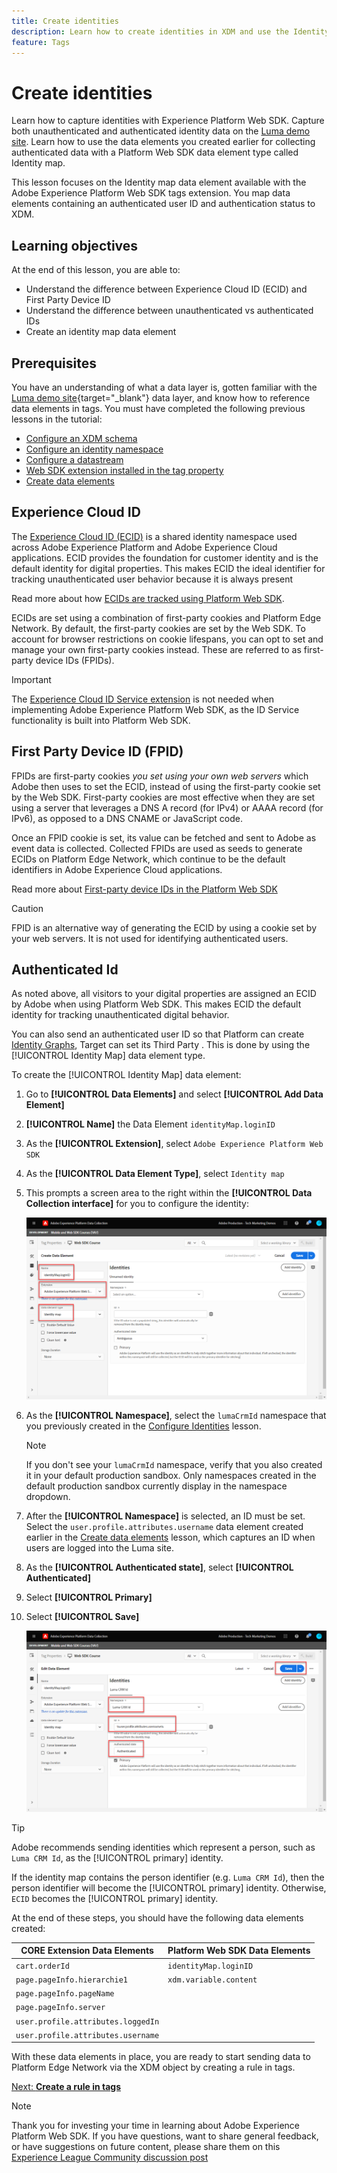 ```yaml
---
title: Create identities
description: Learn how to create identities in XDM and use the Identity Map data element to capture user IDs. This lesson is part of the Implement Adobe Experience Cloud with Web SDK tutorial.
feature: Tags
---
```

# Create identities

Learn how to capture identities with Experience Platform Web SDK. Capture both unauthenticated and authenticated identity data on the [Luma demo site](https://luma.enablementadobe.com/content/luma/us/en.html). Learn how to use the data elements you created earlier for collecting authenticated data with a Platform Web SDK data element type called Identity map. 

This lesson focuses on the Identity map data element available with the Adobe Experience Platform Web SDK tags extension. You map data elements containing an authenticated user ID and authentication status to XDM. 

## Learning objectives

At the end of this lesson, you are able to:

* Understand the difference between Experience Cloud ID (ECID) and First Party Device ID
* Understand the difference between unauthenticated vs authenticated IDs
* Create an identity map data element

## Prerequisites 

You have an understanding of what a data layer is, gotten familiar with the [Luma demo site](https://luma.enablementadobe.com/content/luma/us/en.html){target="_blank"} data layer, and know how to reference data elements in tags. You must have completed the following previous lessons in the tutorial:

* [Configure an XDM schema](configure-schemas.md)
* [Configure an identity namespace](configure-identities.md)
* [Configure a datastream](configure-datastream.md)
* [Web SDK extension installed in the tag property](install-web-sdk.md)
* [Create data elements](create-data-elements.md)


## Experience Cloud ID

The [Experience Cloud ID (ECID)](https://experienceleague.adobe.com/docs/experience-platform/identity/ecid.html?lang=en) is a shared identity namespace used across Adobe Experience Platform and Adobe Experience Cloud applications. ECID provides the foundation for customer identity and is the default identity for digital properties. This makes ECID the ideal identifier for tracking unauthenticated user behavior because it is always present

<!-- FYI I commented this out because it was breaking the build - Jack
>[!TIP]
>
> When you use the Experience Platform Web SDK to set up Adobe applications on your digital properties, the ECID is generated at the Adobe Edge server level. As such, ECID is not viewable on the client-side network request payload. You can view the ECID by seeing the Preview tab of the network request, or by using the [Adobe Experience Platform Debugger Edge Trace](set-up-analytics.md#experience-cloud-id-validation).
>![View ECID](assets/validate-dev-console-ecid.png)
-->

Read more about how [ECIDs are tracked using Platform Web SDK](https://experienceleague.adobe.com/docs/experience-platform/edge/identity/overview.html?lang=en).

ECIDs are set using a combination of first-party cookies and Platform Edge Network. By default, the first-party cookies are set by the Web SDK. To account for browser restrictions on cookie lifespans, you can opt to set and manage your own  first-party cookies instead. These are referred to as first-party device IDs (FPIDs).

>[!IMPORTANT]
>
>The [Experience Cloud ID Service extension](https://exchange.adobe.com/experiencecloud.details.100160.adobe-experience-cloud-id-launch-extension.html) is not needed when implementing Adobe Experience Platform Web SDK, as the ID Service functionality is built into Platform Web SDK.

## First Party Device ID (FPID)

FPIDs are first-party cookies _you set using your own web servers_ which Adobe then uses to set the ECID, instead of using the first-party cookie set by the Web SDK. First-party cookies are most effective when they are set using a server that leverages a DNS A record (for IPv4) or AAAA record (for IPv6), as opposed to a DNS CNAME or JavaScript code.

Once an FPID cookie is set, its value can be fetched and sent to Adobe as event data is collected. Collected FPIDs are used as seeds to generate ECIDs on Platform Edge Network, which continue to be the default identifiers in Adobe Experience Cloud applications. 

Read more about [First-party device IDs in the Platform Web SDK](https://experienceleague.adobe.com/docs/experience-platform/edge/identity/first-party-device-ids.html?lang=en)

>[!CAUTION]
>
> FPID is an alternative way of generating the ECID by using a cookie set by your web servers. It is not used for identifying authenticated users.

## Authenticated Id

As noted above, all visitors to your digital properties are assigned an ECID by Adobe when using Platform Web SDK. This makes ECID the default identity for tracking unauthenticated digital behavior. 

You can also send an authenticated user ID so that Platform can create [Identity Graphs](https://experienceleague.adobe.com/docs/platform-learn/tutorials/identities/understanding-identity-and-identity-graphs.html?lang=en), Target can set its Third Party . This is done by using the [!UICONTROL Identity Map] data element type.

To create the [!UICONTROL Identity Map] data element:

1. Go to **[!UICONTROL Data Elements]** and select **[!UICONTROL Add Data Element]**

1. **[!UICONTROL Name]** the Data Element `identityMap.loginID`

1. As the **[!UICONTROL Extension]**, select `Adobe Experience Platform Web SDK`

1. As the **[!UICONTROL Data Element Type]**, select `Identity map`

1. This prompts a screen area to the right within the **[!UICONTROL Data Collection interface]** for you to configure the identity:
   
   ![Data Collection interface](assets/identity-identityMap-setup.png)

1. As the  **[!UICONTROL Namespace]**, select the `lumaCrmId` namespace that you previously created in the [Configure Identities](configure-identities.md) lesson.

    >[!NOTE]
    >
    >    If you don't see your `lumaCrmId` namespace, verify that you also created it in your default production sandbox. Only namespaces created in the default production sandbox currently display in the namespace dropdown.

1. After the **[!UICONTROL Namespace]** is selected, an ID must be set. Select the `user.profile.attributes.username` data element created earlier in the [Create data elements](create-data-elements.md#create-data-elements-to-capture-the-data-layer) lesson, which captures an ID when users are logged into the Luma site. 

    <!--  >[!TIP]
    >
    >You can verify the **[!UICONTROL Luma CRM ID]** is collected in a data element on the web property by going to the [Luma Demo site](https://luma.enablementadobe.com/content/luma/us/en.html), logging in, [switching the tag environment](validate-with-debugger.md#use-the-experience-platform-debugger-to-map-to-your-tag-property) to your own, and typing `_satellite.getVar("user.profile.attributes.username")` in the web browser developer console.
    >
    >   ![Data Element  ID ](assets/identity-data-element-customer-id.png)
    -->

1. As the **[!UICONTROL Authenticated state]**, select **[!UICONTROL Authenticated]**
1. Select **[!UICONTROL Primary]**

1. Select **[!UICONTROL Save]**
   
    ![Data Collection interface](assets/identity-id-namespace.png)

>[!TIP]
>
> Adobe recommends sending identities which represent a person, such as `Luma CRM Id`, as the [!UICONTROL primary] identity.
>
> If the identity map contains the person identifier (e.g. `Luma CRM Id`), then the person identifier will become the [!UICONTROL primary] identity. Otherwise, `ECID` becomes the [!UICONTROL primary] identity.




<!--
1. Once the data element is configured in **[!UICONTROL Data Collection interface]**, it can be tested on the Luma web property like any other Data Element. Enter the following script in the browser developer console
   
   
   ```
   _satellite.getVar('identityMap.loginID')
   ```  

   ![Data Collection interface](assets/identity-consoleIdentityDataElement.png)
   
   >[!NOTE]
   >
   >ECID identifier will NOT populate in the Data Element, as this is configured already with Platform Web SDK.   
-->

At the end of these steps, you should have the following data elements created:

|CORE Extension Data Elements | Platform Web SDK Data Elements|
-----------------------------|-------------------------------
| `cart.orderId` | `identityMap.loginID` |
| `page.pageInfo.hierarchie1` |`xdm.variable.content`|
| `page.pageInfo.pageName` | |
| `page.pageInfo.server` | |
| `user.profile.attributes.loggedIn` | |
| `user.profile.attributes.username` | |

With these data elements in place, you are ready to start sending data to Platform Edge Network via the XDM object by creating a rule in tags.

[Next: **Create a rule in tags**](create-tag-rule.md)

>[!NOTE]
>
>Thank you for investing your time in learning about Adobe Experience Platform Web SDK. If you have questions, want to share general feedback, or have suggestions on future content, please share them on this [Experience League Community discussion post](https://experienceleaguecommunities.adobe.com/t5/adobe-experience-platform-launch/tutorial-discussion-implement-adobe-experience-cloud-with-web/td-p/444996)
